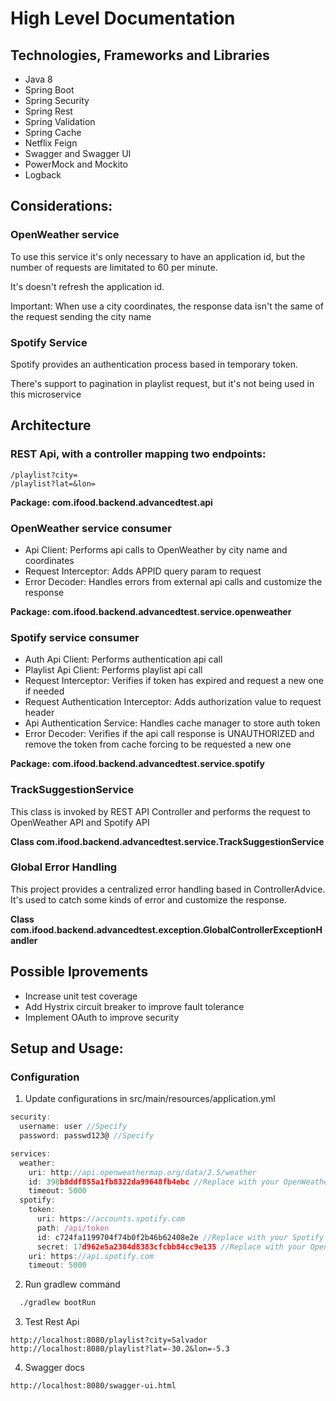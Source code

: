 # High Level Documentation

## Technologies, Frameworks and Libraries
 - Java 8
 - Spring Boot
 - Spring Security
 - Spring Rest
 - Spring Validation
 - Spring Cache
 - Netflix Feign
 - Swagger and Swagger UI
 - PowerMock and Mockito
 - Logback

## Considerations:
### OpenWeather service
  To use this service it's only necessary to have an application id, but the number of requests are limitated to 60 per minute.
  
  It's doesn't refresh the application id.
  
  Important: When use a city coordinates, the response data isn't the same of the request sending the city name

### Spotify Service
  Spotify provides an authentication process based in temporary token.
  
  There's support to pagination in playlist request, but it's not being used in this microservice

## Architecture
 ### REST Api, with a controller mapping two endpoints:
    /playlist?city=
    /playlist?lat=&lon=

   __Package: com.ifood.backend.advancedtest.api__

 ### OpenWeather service consumer
   - Api Client: Performs api calls to OpenWeather by city name and coordinates
   - Request Interceptor: Adds APPID query param to request
   - Error Decoder: Handles errors from external api calls and customize the response
    
   __Package: com.ifood.backend.advancedtest.service.openweather__

 ### Spotify service consumer
   - Auth Api Client: Performs authentication api call
   - Playlist Api Client: Performs playlist api call
   - Request Interceptor: Verifies if token has expired and request a new one if needed
   - Request Authentication Interceptor: Adds authorization value to request header
   - Api Authentication Service: Handles cache manager to store auth token
   - Error Decoder: Verifies if the api call response is UNAUTHORIZED and remove the token from cache forcing to be requested a new one

   __Package: com.ifood.backend.advancedtest.service.spotify__

 ### TrackSuggestionService
   This class is invoked by REST API Controller and performs the request to OpenWeather API and Spotify API
   
   __Class com.ifood.backend.advancedtest.service.TrackSuggestionService__

 ### Global Error Handling
   This project provides a centralized error handling based in ControllerAdvice. It's used to catch some kinds of error and customize the response.
   
   __Class com.ifood.backend.advancedtest.exception.GlobalControllerExceptionHandler__
## Possible Iprovements
  - Increase unit test coverage
  - Add Hystrix circuit breaker to improve fault tolerance
  - Implement OAuth to improve security


## Setup and Usage:
### Configuration
  1. Update configurations in src/main/resources/application.yml
  
  ```javascript
  security:
    username: user //Specify
    password: passwd123@ //Specify
  
  services:
    weather:
      uri: http://api.openweathermap.org/data/2.5/weather
      id: 398b8ddf855a1fb8322da99648fb4ebc //Replace with your OpenWeather AppID
      timeout: 5000
    spotify:
      token:
        uri: https://accounts.spotify.com
        path: /api/token
        id: c724fa1199704f74b0f2b46b62408e2e //Replace with your Spotify ClientId
        secret: 17d962e5a2304d8383cfcbb84cc9e135 //Replace with your OpenWeather ClientSecret
      uri: https://api.spotify.com
      timeout: 5000
  ```
  
  2. Run gradlew command
  ```bash
    ./gradlew bootRun
  ```
  
  3. Test Rest Api
  ```http
  http://localhost:8080/playlist?city=Salvador
  http://localhost:8080/playlist?lat=-30.2&lon=-5.3
  ```
  
  4. Swagger docs
  ```http
  http://localhost:8080/swagger-ui.html
   ```